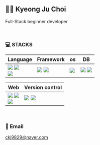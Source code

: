 ## 👨‍💻 Kyeong Ju Choi
Full-Stack beginner developer

<br>

### 💻 STACKS
| Language | Framework | os | DB|
|---|---|---|---|
|<img src="https://img.shields.io/badge/Python3-3776AB?style=flat-square&logo=python&logoColor=white"> <img src="https://img.shields.io/badge/Java-007396?style=flat-square&logo=JAVA&logoColor=white"> <br> <img src="https://img.shields.io/badge/javascript-F7DF1E?style=flat-square&logo=javascript&logoColor=black">| <img src="https://img.shields.io/badge/node.js-339933?style=flat-square&logo=Node.js&logoColor=white"> <img src="https://img.shields.io/badge/spring-6DB33F?style=flat-square&logo=spring&logoColor=white"> | <img src="https://img.shields.io/badge/linux-FCC624?style=flat-square&e&logo=linux&logoColor=black"> | <img src="https://img.shields.io/badge/oracle-F05032?style=flat-square&e&logo=oracle&logoColor=white"> <img src="https://img.shields.io/badge/mysql-4479A1?style=flat-square&e&logo=mysql&logoColor=white">

| Web | Version control |
| --- | --- |
| <img src="https://img.shields.io/badge/html5-E34F26?style=flat-square&logo=html5&logoColor=white"> <img src="https://img.shields.io/badge/css-1572B6?style=flat-square&logo=css3&logoColor=white"> <br> <img src="https://img.shields.io/badge/jquery-0769AD?style=flat-square&logo=jquery&logoColor=white">| <img src="https://img.shields.io/badge/github-181717?style=flat-square&logo=github&logoColor=white"> <img src="https://img.shields.io/badge/bitbucket-339AF0?style=flat-square&logo=bitbucket&logoColor=white">

<br>

### 📧 Email
ckj9829@naver.com
